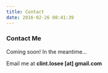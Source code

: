 ```yaml
---
title: Contact
date: 2016-02-26 08:41:39
---
```

### Contact Me

Coming soon! In the meantime...

Email me at __clint.losee [at] gmail.com__
